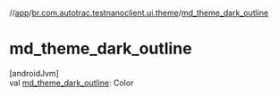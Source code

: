 //[app](../../index.md)/[br.com.autotrac.testnanoclient.ui.theme](index.md)/[md_theme_dark_outline](md_theme_dark_outline.md)

# md_theme_dark_outline

[androidJvm]\
val [md_theme_dark_outline](md_theme_dark_outline.md): Color
